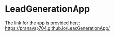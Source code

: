 # LeadGenerationApp
The link for the app is provided here: https://pranavap704.github.io/LeadGenerationApp/
